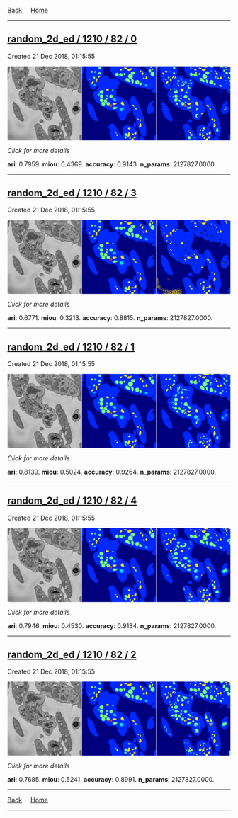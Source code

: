 
[Back](..)&nbsp;&nbsp;&nbsp;&nbsp;&nbsp;[Home](https://leapmanlab.github.io/snapshots)

---

<div class="summary"><a href="0"><h2>random_2d_ed / 1210 / 82 / 0</h2></a><p>Created 21 Dec 2018, 01:15:55
</p><a href="0"><img src="0/media/summary.png" align="center"></a><p>
<i>Click for more details</i>
</p></div>

**ari**: 0.7959. **miou**: 0.4369. **accuracy**: 0.9143. **n_params**: 2127827.0000. 

---

<div class="summary"><a href="3"><h2>random_2d_ed / 1210 / 82 / 3</h2></a><p>Created 21 Dec 2018, 01:15:55
</p><a href="3"><img src="3/media/summary.png" align="center"></a><p>
<i>Click for more details</i>
</p></div>

**ari**: 0.6771. **miou**: 0.3213. **accuracy**: 0.8815. **n_params**: 2127827.0000. 

---

<div class="summary"><a href="1"><h2>random_2d_ed / 1210 / 82 / 1</h2></a><p>Created 21 Dec 2018, 01:15:55
</p><a href="1"><img src="1/media/summary.png" align="center"></a><p>
<i>Click for more details</i>
</p></div>

**ari**: 0.8139. **miou**: 0.5024. **accuracy**: 0.9264. **n_params**: 2127827.0000. 

---

<div class="summary"><a href="4"><h2>random_2d_ed / 1210 / 82 / 4</h2></a><p>Created 21 Dec 2018, 01:15:55
</p><a href="4"><img src="4/media/summary.png" align="center"></a><p>
<i>Click for more details</i>
</p></div>

**ari**: 0.7946. **miou**: 0.4530. **accuracy**: 0.9134. **n_params**: 2127827.0000. 

---

<div class="summary"><a href="2"><h2>random_2d_ed / 1210 / 82 / 2</h2></a><p>Created 21 Dec 2018, 01:15:55
</p><a href="2"><img src="2/media/summary.png" align="center"></a><p>
<i>Click for more details</i>
</p></div>

**ari**: 0.7685. **miou**: 0.5241. **accuracy**: 0.8991. **n_params**: 2127827.0000. 

---

[Back](..)&nbsp;&nbsp;&nbsp;&nbsp;&nbsp;[Home](https://leapmanlab.github.io/snapshots)

---